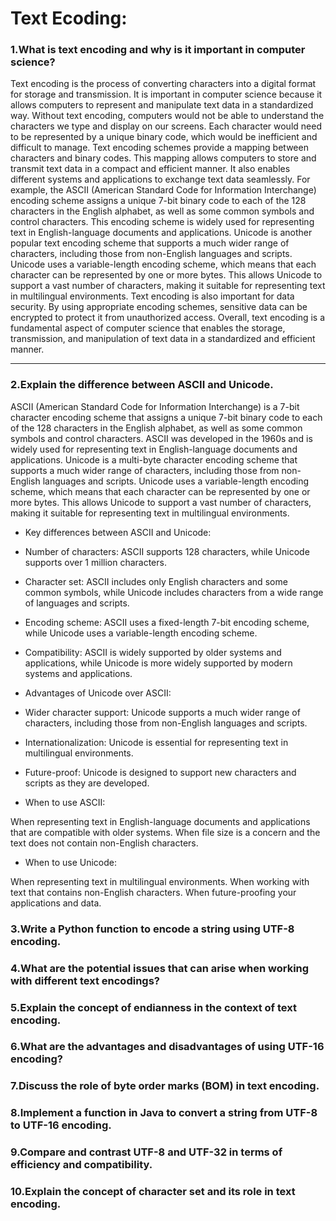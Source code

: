 # Text Ecoding:

### 1.What is text encoding and why is it important in computer science?

Text encoding is the process of converting characters into a digital format for storage and transmission. It is important in computer science because it allows computers to represent and manipulate text data in a standardized way.
Without text encoding, computers would not be able to understand the characters we type and display on our screens. Each character would need to be represented by a unique binary code, which would be inefficient and difficult to manage.
Text encoding schemes provide a mapping between characters and binary codes. This mapping allows computers to store and transmit text data in a compact and efficient manner. It also enables different systems and applications to exchange text data seamlessly.
For example, the ASCII (American Standard Code for Information Interchange) encoding scheme assigns a unique 7-bit binary code to each of the 128 characters in the English alphabet, as well as some common symbols and control characters. This encoding scheme is widely used for representing text in English-language documents and applications.
Unicode is another popular text encoding scheme that supports a much wider range of characters, including those from non-English languages and scripts. Unicode uses a variable-length encoding scheme, which means that each character can be represented by one or more bytes. This allows Unicode to support a vast number of characters, making it suitable for representing text in multilingual environments.
Text encoding is also important for data security. By using appropriate encoding schemes, sensitive data can be encrypted to protect it from unauthorized access.
Overall, text encoding is a fundamental aspect of computer science that enables the storage, transmission, and manipulation of text data in a standardized and efficient manner.
__________________________________________________________________________

### 2.Explain the difference between ASCII and Unicode.
ASCII (American Standard Code for Information Interchange) is a 7-bit character encoding scheme that assigns a unique 7-bit binary code to each of the 128 characters in the English alphabet, as well as some common symbols and control characters. ASCII was developed in the 1960s and is widely used for representing text in English-language documents and applications.
Unicode is a multi-byte character encoding scheme that supports a much wider range of characters, including those from non-English languages and scripts. Unicode uses a variable-length encoding scheme, which means that each character can be represented by one or more bytes. This allows Unicode to support a vast number of characters, making it suitable for representing text in multilingual environments.


* Key differences between ASCII and Unicode:


* Number of characters: ASCII supports 128 characters, while Unicode supports over 1 million characters.
* Character set: ASCII includes only English characters and some common symbols, while Unicode includes characters from a wide range of languages and scripts.
* Encoding scheme: ASCII uses a fixed-length 7-bit encoding scheme, while Unicode uses a variable-length encoding scheme.
* Compatibility: ASCII is widely supported by older systems and applications, while Unicode is more widely supported by modern systems and applications.
* Advantages of Unicode over ASCII:
* Wider character support: Unicode supports a much wider range of characters, including those from non-English languages and scripts.
* Internationalization: Unicode is essential for representing text in multilingual environments.
* Future-proof: Unicode is designed to support new characters and scripts as they are developed.

* When to use ASCII:

When representing text in English-language documents and applications that are compatible with older systems.
When file size is a concern and the text does not contain non-English characters.

* When to use Unicode:

When representing text in multilingual environments.
When working with text that contains non-English characters.
When future-proofing your applications and data.





### 3.Write a Python function to encode a string using UTF-8 encoding.
### 4.What are the potential issues that can arise when working with different text encodings?
### 5.Explain the concept of endianness in the context of text encoding.
### 6.What are the advantages and disadvantages of using UTF-16 encoding?
### 7.Discuss the role of byte order marks (BOM) in text encoding.
### 8.Implement a function in Java to convert a string from UTF-8 to UTF-16 encoding.
### 9.Compare and contrast UTF-8 and UTF-32 in terms of efficiency and compatibility.
### 10.Explain the concept of character set and its role in text encoding.
